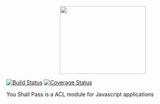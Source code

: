<p align="center">
  <img width="225" height="177" src="https://raw.githubusercontent.com/romain-gilliotte/you-shall-pass/master/assets/logo.jpg">
</p>

[![Build Status](https://travis-ci.org/romain-gilliotte/you-shall-pass.svg?branch=master)](https://travis-ci.org/romain-gilliotte/you-shall-pass)
[![Coverage Status](https://coveralls.io/repos/github/romain-gilliotte/you-shall-pass/badge.svg?branch=master)](https://coveralls.io/github/romain-gilliotte/you-shall-pass?branch=master)

You Shall Pass is a ACL module for Javascript applications

